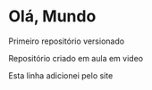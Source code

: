 # Olá, Mundo

Primeiro repositório versionado

Repositório criado em aula em video

Esta linha adicionei pelo site
